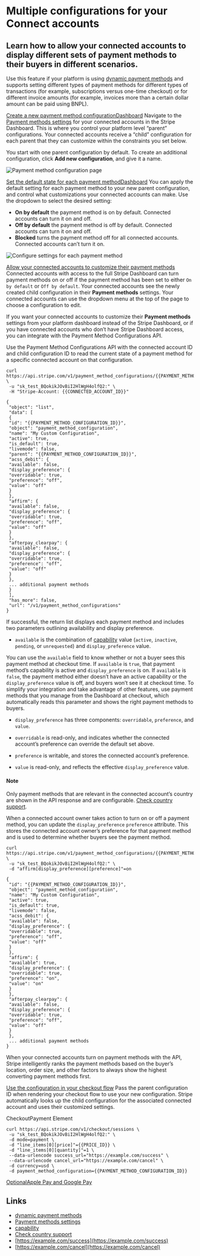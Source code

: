 # Multiple configurations for your Connect accounts

## Learn how to allow your connected accounts to display different sets of payment methods to their buyers in different scenarios.

Use this feature if your platform is using [dynamic payment
methods](https://docs.stripe.com/connect/dynamic-payment-methods) and supports
setting different types of payment methods for different types of transactions
(for example, subscriptions versus one-time checkout) or for different invoice
amounts (for example, invoices more than a certain dollar amount can be paid
using BNPL).

[Create a new payment method
configurationDashboard](https://docs.stripe.com/connect/multiple-payment-method-configurations#create-payment-method-configuration)
Navigate to the [Payment methods
settings](https://dashboard.stripe.com/settings/payment_methods/connected_accounts)
for your connected accounts in the Stripe Dashboard. This is where you control
your platform level “parent” configurations. Your connected accounts receive a
“child” configuration for each parent that they can customize within the
constraints you set below.

You start with one parent configuration by default. To create an additional
configuration, click **Add new configuration**, and give it a name.

![Payment method configuration
page](https://b.stripecdn.com/docs-statics-srv/assets/ppc-dashboard-demo-connect.93d78670fd3582900915ab57e3e219ec.png)

[Set the default state for each payment
methodDashboard](https://docs.stripe.com/connect/multiple-payment-method-configurations#set-payment-method-default-state)
You can apply the default setting for each payment method to your new parent
configuration, and control what customizations your connected accounts can make.
Use the dropdown to select the desired setting:

- **On by default** the payment method is on by default. Connected accounts can
turn it on and off.
- **Off by default** the payment method is off by default. Connected accounts
can turn it on and off.
- **Blocked** turns the payment method off for all connected accounts. Connected
accounts can’t turn it on.

![Configure settings for each payment
method](https://b.stripecdn.com/docs-statics-srv/assets/settings-api-wallets.956b27fd0756e064d433aaa5999130fe.png)

[Allow your connected accounts to customize their payment
methods](https://docs.stripe.com/connect/multiple-payment-method-configurations#allow-payment-method-customization)
Connected accounts with access to the full Stripe Dashboard can turn payment
methods on or off if the payment method has been set to either `On by default`
or `Off by default`. Your connected accounts see the newly created child
configuration in their **Payment methods** settings. Your connected accounts can
use the dropdown menu at the top of the page to choose a configuration to edit.

If you want your connected accounts to customize their **Payment methods**
settings from your platform dashboard instead of the Stripe Dashboard, or if you
have connected accounts who don’t have Stripe Dashboard access, you can
integrate with the Payment Method Configurations API.

Use the Payment Method Configurations API with the connected account ID and
child configuration ID to read the current state of a payment method for a
specific connected account on that configuration.

```
curl
https://api.stripe.com/v1/payment_method_configurations/{{PAYMENT_METHOD_CONFIGURATION_ID}}
\
 -u "sk_test_BQokikJOvBiI2HlWgH4olfQ2:" \
 -H "Stripe-Account: {{CONNECTED_ACCOUNT_ID}}"
```

```
{
 "object": "list",
 "data": [
 {
 "id": "{{PAYMENT_METHOD_CONFIGURATION_ID}}",
 "object": "payment_method_configuration",
 "name": "My Custom Configuration",
 "active": true,
 "is_default": true,
 "livemode": false,
 "parent": "{{PAYMENT_METHOD_CONFIGURATION_ID}}",
 "acss_debit": {
 "available": false,
 "display_preference": {
 "overridable": true,
 "preference": "off",
 "value": "off"
 }
 },
 "affirm": {
 "available": false,
 "display_preference": {
 "overridable": true,
 "preference": "off",
 "value": "off"
 }
 },
 "afterpay_clearpay": {
 "available": false,
 "display_preference": {
 "overridable": true,
 "preference": "off",
 "value": "off"
 }
 },
 ... additional payment methods
 }
 ],
 "has_more": false,
 "url": "/v1/payment_method_configurations"
}
```

If successful, the return list displays each payment method and includes two
parameters outlining availability and display preference.

- `available` is the combination of
[capability](https://docs.stripe.com/api/capabilities/object) value (`active`,
`inactive`, `pending`, or `unrequested`) and `display_preference` value.

You can use the `available` field to know whether or not a buyer sees this
payment method at checkout time. If `available` is `true`, that payment method’s
capability is active and `display_preference` is on. If `available` is `false`,
the payment method either doesn’t have an active capability or the
`display_preference` value is off, and buyers won’t see it at checkout time. To
simplify your integration and take advantage of other features, use payment
methods that you manage from the Dashboard at checkout, which automatically
reads this parameter and shows the right payment methods to buyers.
- `display_preference` has three components: `overridable`, `preference`, and
`value`.

- `overridable` is read-only, and indicates whether the connected account’s
preference can override the default set above.
- `preference` is writable, and stores the connected account’s preference.
- `value` is read-only, and reflects the effective `display_preference` value.

#### Note

Only payment methods that are relevant in the connected account’s country are
shown in the API response and are configurable. [Check country
support](https://docs.stripe.com/payments/payment-methods/integration-options).

When a connected account owner takes action to turn on or off a payment method,
you can update the `display_preference` `preference` attribute. This stores the
connected account owner’s preference for that payment method and is used to
determine whether buyers see the payment method.

```
curl
https://api.stripe.com/v1/payment_method_configurations/{{PAYMENT_METHOD_CONFIGURATION_ID}}
\
 -u "sk_test_BQokikJOvBiI2HlWgH4olfQ2:" \
 -d "affirm[display_preference][preference]"=on
```

```
{
 "id": "{{PAYMENT_METHOD_CONFIGURATION_ID}}",
 "object": "payment_method_configuration",
 "name": "My Custom Configuration",
 "active": true,
 "is_default": true,
 "livemode": false,
 "acss_debit": {
 "available": false,
 "display_preference": {
 "overridable": true,
 "preference": "off",
 "value": "off"
 }
 },
 "affirm": {
 "available": true,
 "display_preference": {
 "overridable": true,
 "preference": "on",
 "value": "on"
 }
 },
 "afterpay_clearpay": {
 "available": false,
 "display_preference": {
 "overridable": true,
 "preference": "off",
 "value": "off"
 }
 },
 ... additional payment methods
}
```

When your connected accounts turn on payment methods with the API, Stripe
intelligently ranks the payment methods based on the buyer’s location, order
size, and other factors to always show the highest converting payment methods
first.

[Use the configuration in your checkout
flow](https://docs.stripe.com/connect/multiple-payment-method-configurations#use-payment-method-configuration)
Pass the parent configuration ID when rendering your checkout flow to use your
new configuration. Stripe automatically looks up the child configuration for the
associated connected account and uses their customized settings.

CheckoutPayment Element
```
curl https://api.stripe.com/v1/checkout/sessions \
 -u "sk_test_BQokikJOvBiI2HlWgH4olfQ2:" \
 -d mode=payment \
 -d "line_items[0][price]"={{PRICE_ID}} \
 -d "line_items[0][quantity]"=1 \
 --data-urlencode success_url="https://example.com/success" \
 --data-urlencode cancel_url="https://example.com/cancel" \
 -d currency=usd \
 -d payment_method_configuration={{PAYMENT_METHOD_CONFIGURATION_ID}}
```

[OptionalApple Pay and Google
Pay](https://docs.stripe.com/connect/multiple-payment-method-configurations#apple-pay-google-pay)

## Links

- [dynamic payment
methods](https://docs.stripe.com/connect/dynamic-payment-methods)
- [Payment methods
settings](https://dashboard.stripe.com/settings/payment_methods/connected_accounts)
- [capability](https://docs.stripe.com/api/capabilities/object)
- [Check country
support](https://docs.stripe.com/payments/payment-methods/integration-options)
- [https://example.com/success](https://example.com/success)
- [https://example.com/cancel](https://example.com/cancel)